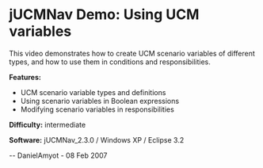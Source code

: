 # jUCMNav Demo: Using UCM variables

This video demonstrates how to create UCM scenario variables of different types, and how to use them in conditions and responsibilities.

**Features:**

  -  UCM scenario variable types and definitions
  -  Using scenario variables in Boolean expressions
  -  Modifying scenario variables in responsibilities 

**Difficulty:** intermediate

**Software:** jUCMNav_2.3.0 / Windows XP / Eclipse 3.2

-- DanielAmyot - 08 Feb 2007 